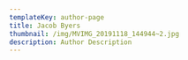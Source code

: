 ```yaml
---
templateKey: author-page
title: Jacob Byers
thumbnail: /img/MVIMG_20191118_144944~2.jpg
description: Author Description
---
```

